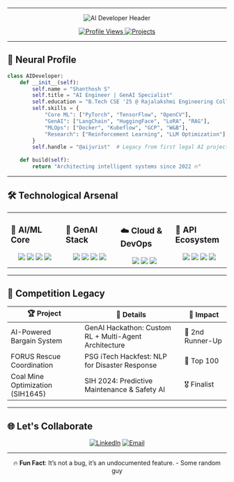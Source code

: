 
---
<div align="center">
  
<!-- Dynamic Header -->
<img src="https://readme-typing-svg.demolab.com?font=Roboto+Mono&weight=600&size=28&duration=4000&pause=1000&color=7E3ACE&center=true&vCenter=true&width=600&lines=🤖+AI+Developer+%7C+🧑💻+Neural+Architect;⚡+TensorFlow+%7C+PyTorch+%7C+GenAI;🔧+Cloud+AI+%7C+Reinforcement+Learning" alt="AI Developer Header">

<!-- Profile Badges -->
<p align="center">
  <a href="https://github.com/aijurist">
    <img src="https://komarev.com/ghpvc/?username=aijurist&label=AI+Experiments&color=7E3ACE" alt="Profile Views">
  </a>
  <a href="https://github.com/aijurist?tab=repositories">
    <img src="https://img.shields.io/badge/Projects-20+-7E3ACE?logo=github" alt="Projects">
  </a>
</p>

</div>

---

## 🧠 **Neural Profile**

```python
class AIDeveloper:
    def __init__(self):
        self.name = "Shanthosh S"
        self.title = "AI Engineer | GenAI Specialist"
        self.education = "B.Tech CSE '25 @ Rajalakshmi Engineering College"
        self.skills = {
            "Core ML": ["PyTorch", "TensorFlow", "OpenCV"],
            "GenAI": ["LangChain", "HuggingFace", "LoRA", "RAG"],
            "MLOps": ["Docker", "Kubeflow", "GCP", "W&B"],
            "Research": ["Reinforcement Learning", "LLM Optimization"]
        }
        self.handle = "@aijurist"  # Legacy from first legal AI project
    
    def build(self):
        return "Architecting intelligent systems since 2022 🔥"
```

---

## 🛠️ **Technological Arsenal**

<table align="center">
  <tr>
    <td valign="top" width="25%">

### 🤖 **AI/ML Core**  
<div align="center">  
<img src="https://img.shields.io/badge/TensorFlow-FF6F00?logo=tensorflow&logoColor=white" />  
<img src="https://img.shields.io/badge/PyTorch-EE4C2C?logo=pytorch&logoColor=white" />  
<img src="https://img.shields.io/badge/Scikit_Learn-F7931E?logo=scikit-learn&logoColor=white" />  
<img src="https://img.shields.io/badge/OpenCV-5C3EE8?logo=opencv&logoColor=white" />  
</div>

</td>
    <td valign="top" width="25%">

### 🌟 **GenAI Stack**  
<div align="center">
<img src="https://img.shields.io/badge/LangChain-00ADD8?logo=langchain&logoColor=white" />  
<img src="https://img.shields.io/badge/HuggingFace-F8D866?logo=huggingface&logoColor=black" />  
<img src="https://img.shields.io/badge/RLlib-0085CA?logo=ray&logoColor=white" />  
<img src="https://img.shields.io/badge/Unsloth-1E1E1E?logo=supabase&logoColor=3FCF8E" />  
</div>

</td>
    <td valign="top" width="25%">

### ☁️ **Cloud & DevOps**  
<div align="center">
<img src="https://img.shields.io/badge/GCP-4285F4?logo=google-cloud&logoColor=white" />  
<img src="https://img.shields.io/badge/Docker-2496ED?logo=docker&logoColor=white" />  
<img src="https://img.shields.io/badge/CI/CD-FF6F00?logo=githubactions&logoColor=white" />  
</div>

</td>
    <td valign="top" width="25%">

### 🔌 **API Ecosystem**  
<div align="center">
<img src="https://img.shields.io/badge/FastAPI-009688?logo=fastapi&logoColor=white" />  
<img src="https://img.shields.io/badge/Flask-000000?logo=flask&logoColor=white" />  
<img src="https://img.shields.io/badge/Postman-FF6C37?logo=postman&logoColor=white" />  
<img src="https://img.shields.io/badge/UVicorn-499848?logo=unicorn&logoColor=white" />  
</div>

</td>
  </tr>
</table>

---

## 🏅 **Competition Legacy**
  
| 🏆 **Project**                          | 📌 **Details**                                  | 🎯 **Impact** |
|----------------------------------------|------------------------------------------------|--------------|
| AI-Powered Bargain System              | GenAI Hackathon: Custom RL + Multi-Agent Architecture | 🥉 2nd Runner-Up |
| FORUS Rescue Coordination              | PSG iTech Hackfest: NLP for Disaster Response  | 🏅 Top 100   |
| Coal Mine Optimization (SIH1645)       | SIH 2024: Predictive Maintenance & Safety AI   | 🎖️ Finalist |

---
<!--   
<div align="center">

## 🤖 **AI Development Traces**

### **Neural Contribution Map**  
[![AI-Optimized Contributions](https://raw.githubusercontent.com/aijurist/aijurist/main/profile-3d-contrib/profile-night-rainbow.svg)](https://github.com/aijurist)

### **Deep Learning Activity Stream**  
![AI Development Pattern](https://raw.githubusercontent.com/aijurist/aijurist/refs/heads/main/dist/github-contribution-grid-snake-dark.svg)

</div>

--- -->

## 🌐 **Let's Collaborate**

<div align="center">

[![LinkedIn](https://img.shields.io/badge/Professional_Network-0A66C2?style=for-the-badge&logo=linkedin)](https://www.linkedin.com/in/shanthosh-s-3a1930257/)
[![Email](https://img.shields.io/badge/Official_Mail-EA4335?style=for-the-badge&logo=gmail)](mailto:shanthosh811@gmail.com)
</div>

---

<div align="center">
  
🔥 **Fun Fact**: It’s not a bug, it’s an undocumented feature. - Some random guy

</div>